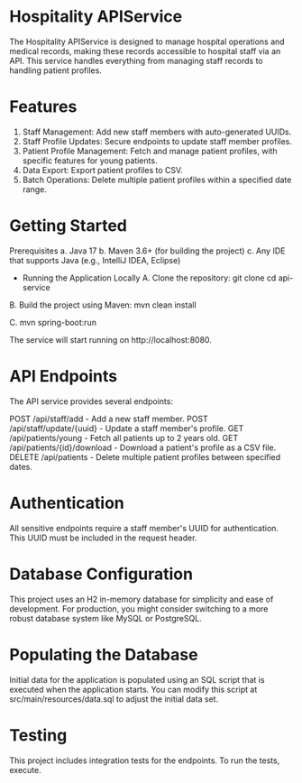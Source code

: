 # Hospitality APIService

The Hospitality APIService is designed to manage hospital operations and medical records, making these records accessible to hospital staff via an API. This service handles everything from managing staff records to handling patient profiles.

# Features
1.  Staff Management: Add new staff members with auto-generated UUIDs.
2.  Staff Profile Updates: Secure endpoints to update staff member profiles.
3.  Patient Profile Management: Fetch and manage patient profiles, with specific features for young patients.
4.  Data Export: Export patient profiles to CSV.
5.  Batch Operations: Delete multiple patient profiles within a specified date range.
# Getting Started
  Prerequisites
a.  Java 17
b.  Maven 3.6+ (for building the project)
c.  Any IDE that supports Java (e.g., IntelliJ IDEA, Eclipse)

*  Running the Application Locally
A.  Clone the repository:
  git clone <repository-url>
  cd api-service

B. Build the project using Maven:
  mvn clean install

C.  mvn spring-boot:run

The service will start running on http://localhost:8080.

# API Endpoints
The API service provides several endpoints:

POST /api/staff/add - Add a new staff member.
POST /api/staff/update/{uuid} - Update a staff member's profile.
GET /api/patients/young - Fetch all patients up to 2 years old.
GET /api/patients/{id}/download - Download a patient's profile as a CSV file.
DELETE /api/patients - Delete multiple patient profiles between specified dates.


# Authentication
All sensitive endpoints require a staff member's UUID for authentication. This UUID must be included in the request header.

# Database Configuration
This project uses an H2 in-memory database for simplicity and ease of development. For production, you might consider switching to a more robust database system like MySQL or PostgreSQL.

# Populating the Database
Initial data for the application is populated using an SQL script that is executed when the application starts. You can modify this script at src/main/resources/data.sql to adjust the initial data set.

# Testing
This project includes integration tests for the endpoints. To run the tests, execute.



